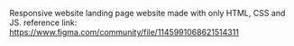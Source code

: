 Responsive website landing page
website made with only HTML, CSS and JS.
reference link: https://www.figma.com/community/file/1145991068621514311
